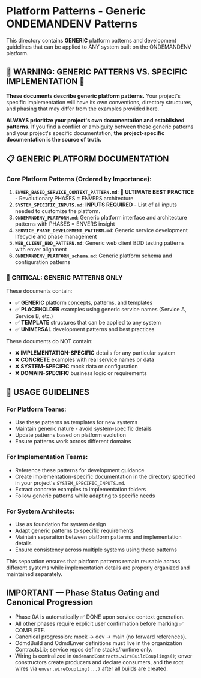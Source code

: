 # Platform Patterns - Generic ONDEMANDENV Patterns

This directory contains **GENERIC** platform patterns and development guidelines that can be applied to ANY system built on the ONDEMANDENV platform.

## 🚨 **WARNING: GENERIC PATTERNS VS. SPECIFIC IMPLEMENTATION** 🚨

**These documents describe generic platform patterns.** Your project's specific implementation will have its own conventions, directory structures, and phasing that may differ from the examples provided here.

**ALWAYS prioritize your project's own documentation and established patterns.** If you find a conflict or ambiguity between these generic patterns and your project's specific documentation, **the project-specific documentation is the source of truth.**


## 📋 **GENERIC PLATFORM DOCUMENTATION**

### **Core Platform Patterns (Ordered by Importance):**

1. **`ENVER_BASED_SERVICE_CONTEXT_PATTERN.md`**: **🚀 ULTIMATE BEST PRACTICE** - Revolutionary PHASES = ENVERS architecture
2. **`SYSTEM_SPECIFIC_INPUTS.md`**: **INPUTS REQUIRED** - List of all inputs needed to customize the platform.
3. **`ONDEMANDENV_PLATFORM.md`**: Generic platform interface and architecture patterns with PHASES = ENVERS insight
4. **`SERVICE_PHASE_DEVELOPMENT_PATTERN.md`**: Generic service development lifecycle and phase management
5. **`WEB_CLIENT_BDD_PATTERN.md`**: Generic web client BDD testing patterns with enver alignment
6. **`ONDEMANDENV_PLATFORM_schema.md`**: Generic platform schema and configuration patterns

### **🚨 CRITICAL: GENERIC PATTERNS ONLY**

These documents contain:
- ✅ **GENERIC** platform concepts, patterns, and templates
- ✅ **PLACEHOLDER** examples using generic service names (Service A, Service B, etc.)
- ✅ **TEMPLATE** structures that can be applied to any system
- ✅ **UNIVERSAL** development patterns and best practices

These documents do NOT contain:
- ❌ **IMPLEMENTATION-SPECIFIC** details for any particular system
- ❌ **CONCRETE** examples with real service names or data
- ❌ **SYSTEM-SPECIFIC** mock data or configuration
- ❌ **DOMAIN-SPECIFIC** business logic or requirements

## 📖 **USAGE GUIDELINES**

### **For Platform Teams:**
- Use these patterns as templates for new systems
- Maintain generic nature - avoid system-specific details
- Update patterns based on platform evolution
- Ensure patterns work across different domains

### **For Implementation Teams:**
- Reference these patterns for development guidance
- Create implementation-specific documentation in the directory specified in your project's `SYSTEM_SPECIFIC_INPUTS.md`.
- Extract concrete examples to implementation folders
- Follow generic patterns while adapting to specific needs

### **For System Architects:**
- Use as foundation for system design
- Adapt generic patterns to specific requirements
- Maintain separation between platform patterns and implementation details
- Ensure consistency across multiple systems using these patterns

This separation ensures that platform patterns remain reusable across different systems while implementation details are properly organized and maintained separately.

## IMPORTANT — Phase Status Gating and Canonical Progression
- Phase 0A is automatically ✅ DONE upon service context generation.
- All other phases require explicit user confirmation before marking ✅ COMPLETE.
- Canonical progression: mock → dev → main (no forward references).
- OdmdBuild and OdmdEnver definitions must live in the organization ContractsLib; service repos define stacks/runtime only.
- Wiring is centralized in `OndemandContracts.wireBuildCouplings()`; enver constructors create producers and declare consumers, and the root wires via `enver.wireCoupling(...)` after all builds are created.
